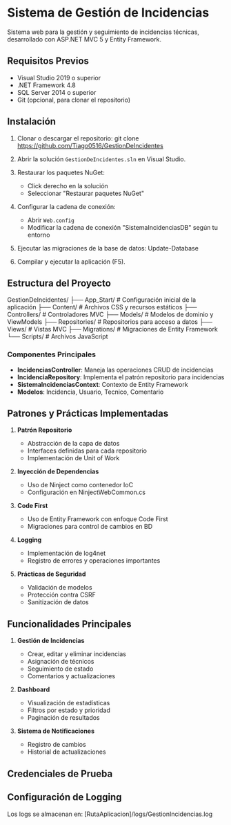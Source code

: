 # Sistema de Gestión de Incidencias

Sistema web para la gestión y seguimiento de incidencias técnicas, desarrollado con ASP.NET MVC 5 y Entity Framework.

## Requisitos Previos

- Visual Studio 2019 o superior
- .NET Framework 4.8
- SQL Server 2014 o superior
- Git (opcional, para clonar el repositorio)

## Instalación

1. Clonar o descargar el repositorio:
   git clone https://github.com/Tiago0516/GestionDeIncidentes


2. Abrir la solución `GestionDeIncidentes.sln` en Visual Studio.

3. Restaurar los paquetes NuGet:
   - Click derecho en la solución
   - Seleccionar "Restaurar paquetes NuGet"

4. Configurar la cadena de conexión:
   - Abrir `Web.config`
   - Modificar la cadena de conexión "SistemaIncidenciasDB" según tu entorno

5. Ejecutar las migraciones de la base de datos:
   Update-Database

6. Compilar y ejecutar la aplicación (F5).

## Estructura del Proyecto
GestionDeIncidentes/
├── App_Start/ # Configuración inicial de la aplicación
├── Content/ # Archivos CSS y recursos estáticos
├── Controllers/ # Controladores MVC
├── Models/ # Modelos de dominio y ViewModels
├── Repositories/ # Repositorios para acceso a datos
├── Views/ # Vistas MVC
├── Migrations/ # Migraciones de Entity Framework
└── Scripts/ # Archivos JavaScript



### Componentes Principales

- **IncidenciasController**: Maneja las operaciones CRUD de incidencias
- **IncidenciaRepository**: Implementa el patrón repositorio para incidencias
- **SistemaIncidenciasContext**: Contexto de Entity Framework
- **Modelos**: Incidencia, Usuario, Tecnico, Comentario

## Patrones y Prácticas Implementadas

1. **Patrón Repositorio**
   - Abstracción de la capa de datos
   - Interfaces definidas para cada repositorio
   - Implementación de Unit of Work

2. **Inyección de Dependencias**
   - Uso de Ninject como contenedor IoC
   - Configuración en NinjectWebCommon.cs

3. **Code First**
   - Uso de Entity Framework con enfoque Code First
   - Migraciones para control de cambios en BD

4. **Logging**
   - Implementación de log4net
   - Registro de errores y operaciones importantes

5. **Prácticas de Seguridad**
   - Validación de modelos
   - Protección contra CSRF
   - Sanitización de datos

## Funcionalidades Principales

1. **Gestión de Incidencias**
   - Crear, editar y eliminar incidencias
   - Asignación de técnicos
   - Seguimiento de estado
   - Comentarios y actualizaciones

2. **Dashboard**
   - Visualización de estadísticas
   - Filtros por estado y prioridad
   - Paginación de resultados

3. **Sistema de Notificaciones**
   - Registro de cambios
   - Historial de actualizaciones

## Credenciales de Prueba


## Configuración de Logging

Los logs se almacenan en: [RutaAplicacion]/logs/GestionIncidencias.log
